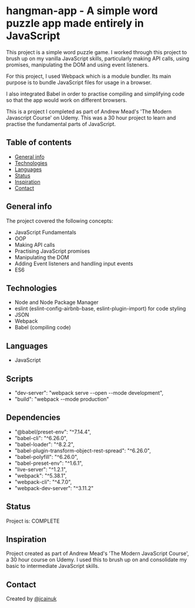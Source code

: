 # hangman-app - A simple word puzzle app made entirely in JavaScript

This project is a simple word puzzle game. I worked through this project to brush up on my vanilla JavaScript skills, particularly making API calls, using promises, manipulating the DOM and using event listeners.

For this project, I used Webpack which is a module bundler. Its main purpose is to bundle JavaScript files for usage in a browser.

I also integrated Babel in order to practise compiling and simplifying code so that the app would work on different browsers.

This is a project I completed as part of Andrew Mead's 'The Modern Javascript Course' on Udemy. This was a 30 hour project to learn and practise the fundamental parts of JavaScript.

## Table of contents

- [General info](#general-info)
- [Technologies](#technologies)
- [Languages](#languages)
- [Status](#status)
- [Inspiration](#inspiration)
- [Contact](#contact)

## General info

The project covered the following concepts:

- JavaScript Fundamentals
- OOP
- Making API calls
- Practising JavaScript promises
- Manipulating the DOM
- Adding Event listeners and handling input events
- ES6

## Technologies

- Node and Node Package Manager
- eslint (eslint-config-airbnb-base, eslint-plugin-import) for code styling
- JSON
- Webpack
- Babel (compiling code)

## Languages

- JavaScript

## Scripts

- "dev-server": "webpack serve --open --mode development",
- "build": "webpack --mode production"

## Dependencies

- "@babel/preset-env": "^7.14.4",
- "babel-cli": "^6.26.0",
- "babel-loader": "^8.2.2",
- "babel-plugin-transform-object-rest-spread": "^6.26.0",
- "babel-polyfill": "^6.26.0",
- "babel-preset-env": "^1.6.1",
- "live-server": "^1.2.1",
- "webpack": "^5.38.1",
- "webpack-cli": "^4.7.0",
- "webpack-dev-server": "^3.11.2"

## Status

Project is: COMPLETE

## Inspiration

Project created as part of Andrew Mead's 'The Modern JavaScript Course', a 30 hour course on Udemy. I used this to brush up on and consolidate my basic to intermediate JavaScript skills.

## Contact

Created by [@jcainuk](https://twitter.com/jcainuk)

